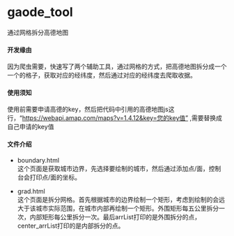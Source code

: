 # gaode_tool
通过网格拆分高德地图

#### 开发缘由
  因为爬虫需要，快速写了两个辅助工具，通过网格的方式，把高德地图拆分成一个一个的格子，获取对应的经纬度，然后通过对应的经纬度去爬取收据。
#### 使用须知  
使用前需要申请高德的key，然后把代码中引用的高德地图js这行，“https://webapi.amap.com/maps?v=1.4.12&key=您的key值”
,需要替换成自己申请的key值
#### 文件介绍
- boundary.html<br/>
这个页面是获取城市边界，先选择要绘制的城市，然后通过添加点/面，控制台会打印点/面的坐标。

- grad.html<br/>
这个页面是拆分网格。首先根据城市的边界绘制一个矩形，考虑到绘制的会远大于该城市实际范围，在城市内部再绘制一个矩形。外围矩形每五公里拆分一次，内部矩形每公里拆分一次。最后arrList打印的是外围拆分的点，center_arrList打印的是内部拆分的点。

